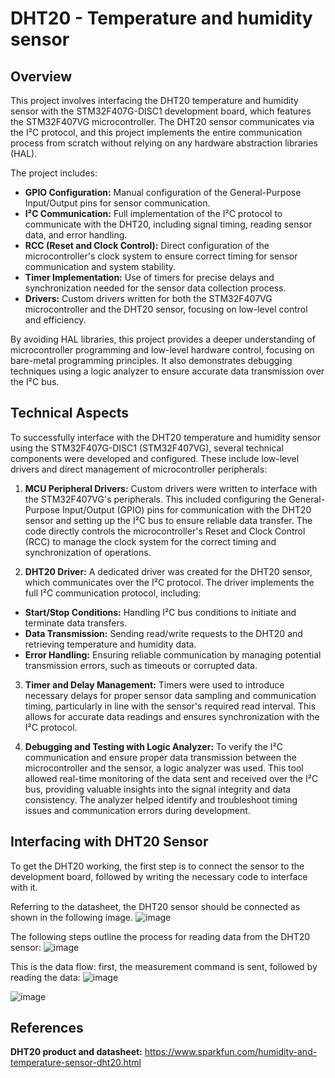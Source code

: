 # DHT20 - Temperature and humidity sensor

## Overview

This project involves interfacing the DHT20 temperature and humidity sensor with the STM32F407G-DISC1 development board, which features the STM32F407VG microcontroller. The DHT20 sensor communicates via the I²C protocol, and this project implements the entire communication process from scratch without relying on any hardware abstraction libraries (HAL).

The project includes:
* **GPIO Configuration:** Manual configuration of the General-Purpose Input/Output pins for sensor communication.
* **I²C Communication:** Full implementation of the I²C protocol to communicate with the DHT20, including signal timing, reading sensor data, and error handling.
* **RCC (Reset and Clock Control):** Direct configuration of the microcontroller's clock system to ensure correct timing for sensor communication and system stability.
* **Timer Implementation:** Use of timers for precise delays and synchronization needed for the sensor data collection process.
* **Drivers:** Custom drivers written for both the STM32F407VG microcontroller and the DHT20 sensor, focusing on low-level control and efficiency.

By avoiding HAL libraries, this project provides a deeper understanding of microcontroller programming and low-level hardware control, focusing on bare-metal programming principles. It also demonstrates debugging techniques using a logic analyzer to ensure accurate data transmission over the I²C bus.

## Technical Aspects

To successfully interface with the DHT20 temperature and humidity sensor using the STM32F407G-DISC1 (STM32F407VG), several technical components were developed and configured. These include low-level drivers and direct management of microcontroller peripherals:

1. **MCU Peripheral Drivers:**
Custom drivers were written to interface with the STM32F407VG's peripherals. This included configuring the General-Purpose Input/Output (GPIO) pins for communication with the DHT20 sensor and setting up the I²C bus to ensure reliable data transfer. The code directly controls the microcontroller's Reset and Clock Control (RCC) to manage the clock system for the correct timing and synchronization of operations.

2. **DHT20 Driver:**
A dedicated driver was created for the DHT20 sensor, which communicates over the I²C protocol. The driver implements the full I²C communication protocol, including:
* **Start/Stop Conditions:** Handling I²C bus conditions to initiate and terminate data transfers.
* **Data Transmission:** Sending read/write requests to the DHT20 and retrieving temperature and humidity data.
* **Error Handling:** Ensuring reliable communication by managing potential transmission errors, such as timeouts or corrupted data.

3. **Timer and Delay Management:**
Timers were used to introduce necessary delays for proper sensor data sampling and communication timing, particularly in line with the sensor's required read interval. This allows for accurate data readings and ensures synchronization with the I²C protocol.

4. **Debugging and Testing with Logic Analyzer:**
To verify the I²C communication and ensure proper data transmission between the microcontroller and the sensor, a logic analyzer was used. This tool allowed real-time monitoring of the data sent and received over the I²C bus, providing valuable insights into the signal integrity and data consistency. The analyzer helped identify and troubleshoot timing issues and communication errors during development.

## Interfacing with DHT20 Sensor
To get the DHT20 working, the first step is to connect the sensor to the development board, followed by writing the necessary code to interface with it.

Referring to the datasheet, the DHT20 sensor should be connected as shown in the following image.
![image](https://github.com/user-attachments/assets/17e9108c-a3c6-40c6-a098-083ebe9e4e77)

The following steps outline the process for reading data from the DHT20 sensor:
![image](https://github.com/user-attachments/assets/1e2616e1-d3a4-42d9-98ab-e42090bd0863)

This is the data flow: first, the measurement command is sent, followed by reading the data:
![image](https://github.com/user-attachments/assets/17c6117e-bb86-42ce-b1d2-d5e97f53f55f)

![image](https://github.com/user-attachments/assets/f4cdb6dd-d338-4d3c-bbee-b7f967951812)

## References
**DHT20 product and datasheet:** https://www.sparkfun.com/humidity-and-temperature-sensor-dht20.html
